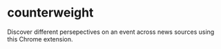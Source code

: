 # counterweight
Discover different persepectives on an event across news sources using this Chrome extension.
